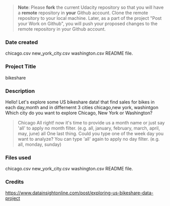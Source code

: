 >**Note**: Please **fork** the current Udacity repository so that you will have a **remote** repository in **your** Github account. Clone the remote repository to your local machine. Later, as a part of the project "Post your Work on Github", you will push your proposed changes to the remote repository in your Github account.

### Date created
chicago.csv
new_york_city.csv
washington.csv
README file.

### Project Title
bikeshare 

### Description
Hello! Let's explore some US bikeshare data!
that find sales for bikes in each day,month and in differnernt 3 cities chicago,new york, washintgon
Which city do you want to explore Chicago, New York or Washington?
> Chicago
All right! now it's time to provide us a month name or just say 'all' to apply no month filter.
(e.g. all, january, february, march, april, may, june)
> all
One last thing. Could you type one of the week day you want to analyze? You can type 'all' again to apply no day filter.
(e.g. all, monday, sunday)

### Files used
chicago.csv
new_york_city.csv
washington.csv
README file.

### Credits
https://www.datainsightonline.com/post/exploring-us-bikeshare-data-project

